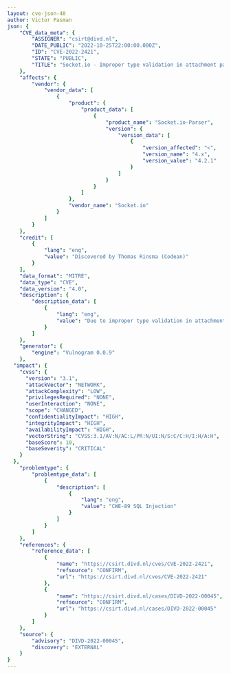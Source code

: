 ```yaml
---
layout: cve-json-40
author: Victor Pasman
json: {
    "CVE_data_meta": {
        "ASSIGNER": "csirt@divd.nl",
        "DATE_PUBLIC": "2022-10-25T22:00:00.000Z",
        "ID": "CVE-2022-2421",
        "STATE": "PUBLIC",
        "TITLE": "Socket.io - Improper type validation in attachment parsing"
    },
    "affects": {
        "vendor": {
            "vendor_data": [
                {
                    "product": {
                        "product_data": [
                            {
                                "product_name": "Socket.io-Parser",
                                "version": {
                                    "version_data": [
                                        {
                                            "version_affected": "<",
                                            "version_name": "4.x",
                                            "version_value": "4.2.1"
                                        }
                                    ]
                                }
                            }
                        ]
                    },
                    "vendor_name": "Socket.io"
                }
            ]
        }
    },
    "credit": [
        {
            "lang": "eng",
            "value": "Discovered by Thomas Rinsma (Codean)"
        }
    ],
    "data_format": "MITRE",
    "data_type": "CVE",
    "data_version": "4.0",
    "description": {
        "description_data": [
            {
                "lang": "eng",
                "value": "Due to improper type validation in attachment parsing the Socket.io js library, it is possible to overwrite the _placeholder object which allows an attacker to place references to functions at arbitrary places in the resulting query object. "
            }
        ]
    },
    "generator": {
        "engine": "Vulnogram 0.0.9"
    },
  "impact": {
    "cvss": {
      "version": "3.1",
      "attackVector": "NETWORK",
      "attackComplexity": "LOW",
      "privilegesRequired": "NONE",
      "userInteraction": "NONE",
      "scope": "CHANGED",
      "confidentialityImpact": "HIGH",
      "integrityImpact": "HIGH",
      "availabilityImpact": "HIGH",
      "vectorString": "CVSS:3.1/AV:N/AC:L/PR:N/UI:N/S:C/C:H/I:H/A:H",
      "baseScore": 10,
      "baseSeverity": "CRITICAL"
    }
  },
    "problemtype": {
        "problemtype_data": [
            {
                "description": [
                    {
                        "lang": "eng",
                        "value": "CWE-89 SQL Injection"
                    }
                ]
            }
        ]
    },
    "references": {
        "reference_data": [
            {
                "name": "https://csirt.divd.nl/cves/CVE-2022-2421",
                "refsource": "CONFIRM",
                "url": "https://csirt.divd.nl/cves/CVE-2022-2421"
            },
            {
                "name": "https://csirt.divd.nl/cases/DIVD-2022-00045",
                "refsource": "CONFIRM",
                "url": "https://csirt.divd.nl/cases/DIVD-2022-00045"
            }
        ]
    },
    "source": {
        "advisory": "DIVD-2022-00045",
        "discovery": "EXTERNAL"
    }
}
---
```

